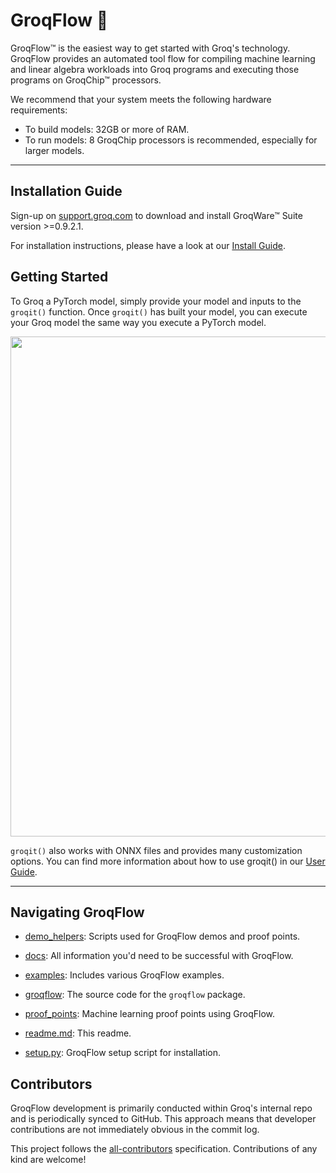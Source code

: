 # GroqFlow 🚀

GroqFlow™ is the easiest way to get started with Groq's technology. GroqFlow provides an automated tool flow for compiling machine learning and linear algebra workloads into Groq programs and executing those programs on GroqChip™ processors.

We recommend that your system meets the following hardware requirements:

- To build models: 32GB or more of RAM.
- To run models: 8 GroqChip processors is recommended, especially for larger models.

---

## Installation Guide

Sign-up on [support.groq.com](https://support.groq.com) to download and install GroqWare™ Suite version >=0.9.2.1.

For installation instructions, please have a look at our [Install Guide](docs/install.md).


## Getting Started

To Groq a PyTorch model, simply provide your model and inputs to the `groqit()` function. Once `groqit()` has built your model, you can execute your Groq model the same way you execute a PyTorch model.

<img src="https://github.com/groq/groqflow/raw/main/docs/img/groqflow.gif"  width="800"/>


`groqit()` also works with ONNX files and provides many customization options. You can find more information about how to use groqit() in our [User Guide](docs/user_guide.md).

---

## Navigating GroqFlow

* [demo_helpers](demo_helpers/): Scripts used for GroqFlow demos and proof points.

* [docs](docs/): All information you'd need to be successful with GroqFlow.

* [examples](examples/): Includes various GroqFlow examples.

* [groqflow](groqflow/): The source code for the `groqflow` package.

* [proof_points](proof_points/): Machine learning proof points using GroqFlow.

* [readme.md](readme.md): This readme.

* [setup.py](setup.py): GroqFlow setup script for installation.

## Contributors

GroqFlow development is primarily conducted within Groq's internal repo and is periodically synced to GitHub. This approach means that developer contributions are not immediately obvious in the commit log.

This project follows the [all-contributors](https://allcontributors.org) specification.
Contributions of any kind are welcome!
